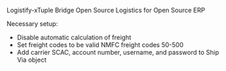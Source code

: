 Logistify-xTuple Bridge
Open Source Logistics for Open Source ERP

Necessary setup:
- Disable automatic calculation of freight
- Set freight codes to be valid NMFC freight codes 50-500
- Add carrier SCAC, account number, username, and password to Ship Via object
